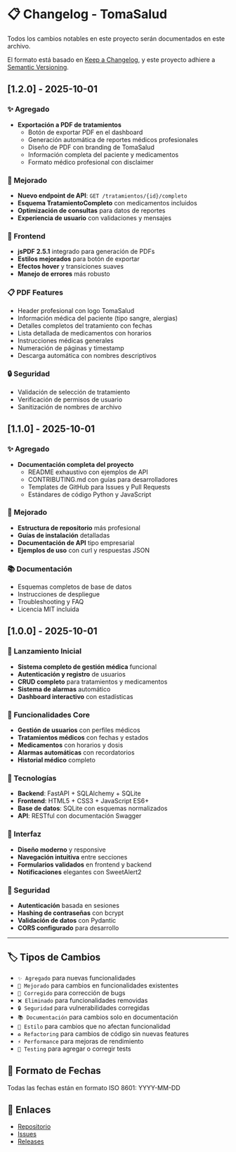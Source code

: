 # 📋 Changelog - TomaSalud

Todos los cambios notables en este proyecto serán documentados en este archivo.

El formato está basado en [Keep a Changelog](https://keepachangelog.com/en/1.0.0/),
y este proyecto adhiere a [Semantic Versioning](https://semver.org/spec/v2.0.0.html).

## [1.2.0] - 2025-10-01

### ✨ Agregado
- **Exportación a PDF de tratamientos**
  - Botón de exportar PDF en el dashboard
  - Generación automática de reportes médicos profesionales
  - Diseño de PDF con branding de TomaSalud
  - Información completa del paciente y medicamentos
  - Formato médico profesional con disclaimer

### 🔧 Mejorado
- **Nuevo endpoint de API**: `GET /tratamientos/{id}/completo`
- **Esquema TratamientoCompleto** con medicamentos incluidos
- **Optimización de consultas** para datos de reportes
- **Experiencia de usuario** con validaciones y mensajes

### 🎨 Frontend
- **jsPDF 2.5.1** integrado para generación de PDFs
- **Estilos mejorados** para botón de exportar
- **Efectos hover** y transiciones suaves
- **Manejo de errores** más robusto

### 📋 PDF Features
- Header profesional con logo TomaSalud
- Información médica del paciente (tipo sangre, alergias)
- Detalles completos del tratamiento con fechas
- Lista detallada de medicamentos con horarios
- Instrucciones médicas generales
- Numeración de páginas y timestamp
- Descarga automática con nombres descriptivos

### 🔒 Seguridad
- Validación de selección de tratamiento
- Verificación de permisos de usuario
- Sanitización de nombres de archivo

## [1.1.0] - 2025-10-01

### ✨ Agregado
- **Documentación completa del proyecto**
  - README exhaustivo con ejemplos de API
  - CONTRIBUTING.md con guías para desarrolladores
  - Templates de GitHub para Issues y Pull Requests
  - Estándares de código Python y JavaScript

### 🔧 Mejorado
- **Estructura de repositorio** más profesional
- **Guías de instalación** detalladas
- **Documentación de API** tipo empresarial
- **Ejemplos de uso** con curl y respuestas JSON

### 📚 Documentación
- Esquemas completos de base de datos
- Instrucciones de despliegue
- Troubleshooting y FAQ
- Licencia MIT incluida

## [1.0.0] - 2025-10-01

### 🎉 Lanzamiento Inicial
- **Sistema completo de gestión médica** funcional
- **Autenticación y registro** de usuarios
- **CRUD completo** para tratamientos y medicamentos
- **Sistema de alarmas** automático
- **Dashboard interactivo** con estadísticas

### 🏥 Funcionalidades Core
- **Gestión de usuarios** con perfiles médicos
- **Tratamientos médicos** con fechas y estados
- **Medicamentos** con horarios y dosis
- **Alarmas automáticas** con recordatorios
- **Historial médico** completo

### 🔧 Tecnologías
- **Backend**: FastAPI + SQLAlchemy + SQLite
- **Frontend**: HTML5 + CSS3 + JavaScript ES6+
- **Base de datos**: SQLite con esquemas normalizados
- **API**: RESTful con documentación Swagger

### 🎨 Interfaz
- **Diseño moderno** y responsive
- **Navegación intuitiva** entre secciones
- **Formularios validados** en frontend y backend
- **Notificaciones** elegantes con SweetAlert2

### 🔐 Seguridad
- **Autenticación** basada en sesiones
- **Hashing de contraseñas** con bcrypt
- **Validación de datos** con Pydantic
- **CORS configurado** para desarrollo

---

## 🏷️ Tipos de Cambios

- `✨ Agregado` para nuevas funcionalidades
- `🔧 Mejorado` para cambios en funcionalidades existentes
- `🐛 Corregido` para corrección de bugs
- `❌ Eliminado` para funcionalidades removidas
- `🔒 Seguridad` para vulnerabilidades corregidas
- `📚 Documentación` para cambios solo en documentación
- `🎨 Estilo` para cambios que no afectan funcionalidad
- `♻️ Refactoring` para cambios de código sin nuevas features
- `⚡ Performance` para mejoras de rendimiento
- `🧪 Testing` para agregar o corregir tests

## 📅 Formato de Fechas

Todas las fechas están en formato ISO 8601: YYYY-MM-DD

## 🔗 Enlaces

- [Repositorio](https://github.com/al064697/tomasalud-medical-system)
- [Issues](https://github.com/al064697/tomasalud-medical-system/issues)
- [Releases](https://github.com/al064697/tomasalud-medical-system/releases)